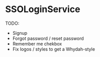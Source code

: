 SSOLoginService
====================

TODO: 
* Signup
* Forgot password / reset password 
* Remember me chekbox
* Fix logos / styles to get a Whydah-style